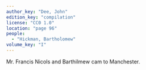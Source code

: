 ```yaml
---
author_key: "Dee, John"
edition_key: "compilation"
license: "CC0 1.0"
location: "page 96"
people:
  - "Hickman, Bartholomew"
volume_key: "I"
---
```

Mr. Francis Nicols and Barthilmew cam to Manchester.
